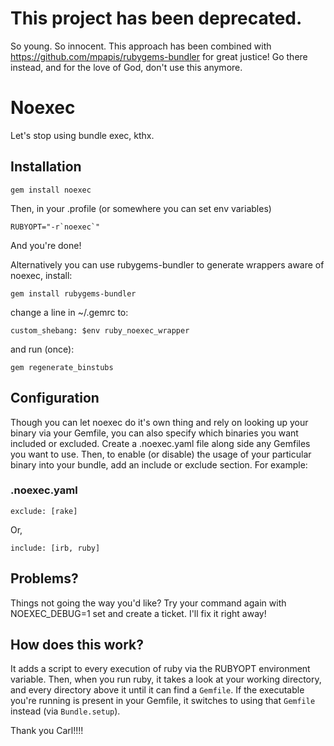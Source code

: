 # This project has been deprecated.

So young. So innocent. This approach has been combined with https://github.com/mpapis/rubygems-bundler for great justice! Go there instead, and for the love of God, don't use this anymore.

# Noexec

Let's stop using bundle exec, kthx.

## Installation

    gem install noexec

Then, in your .profile (or somewhere you can set env variables)

    RUBYOPT="-r`noexec`"

And you're done!

Alternatively you can use rubygems-bundler to generate wrappers aware of noexec, install:

    gem install rubygems-bundler

change a line in ~/.gemrc to:

    custom_shebang: $env ruby_noexec_wrapper

and run (once):

    gem regenerate_binstubs


## Configuration

Though you can let noexec do it's own thing and rely on looking up your binary via your Gemfile, you can also specify which binaries you want included or excluded. Create a .noexec.yaml file along side any Gemfiles you want to use. Then, to enable (or disable) the usage of your particular binary into your bundle, add an include or exclude section. For example:

### .noexec.yaml

    exclude: [rake]

Or, 

    include: [irb, ruby]

## Problems?

Things not going the way you'd like? Try your command again with NOEXEC_DEBUG=1 set and create a ticket. I'll fix it right away!

## How does this work?

It adds a script to every execution of ruby via the RUBYOPT environment variable. Then, when you run ruby, it takes a look at your working directory, and every directory above it until it can find a `Gemfile`. If the executable you're running is present in your Gemfile, it switches to using that `Gemfile` instead (via `Bundle.setup`).

Thank you Carl!!!!